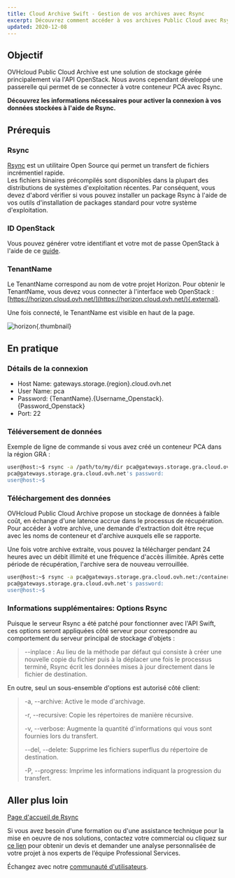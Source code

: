```yaml
---
title: Cloud Archive Swift - Gestion de vos archives avec Rsync
excerpt: Découvrez comment accéder à vos archives Public Cloud avec Rsync
updated: 2020-12-08
---
```


## Objectif

OVHcloud Public Cloud Archive est une solution de stockage gérée principalement via l'API OpenStack. Nous avons cependant développé une passerelle qui permet de se connecter à votre conteneur PCA avec Rsync.

**Découvrez les informations nécessaires pour activer la connexion à vos données stockées à l'aide de Rsync.**

## Prérequis

### Rsync

[Rsync](https://rsync.samba.org/) est un utilitaire Open Source qui permet un transfert de fichiers incrémentiel rapide.<br>
Les fichiers binaires précompilés sont disponibles dans la plupart des distributions de systèmes d'exploitation récentes. Par conséquent, vous devez d'abord vérifier si vous pouvez installer un package Rsync à l'aide de vos outils d'installation de packages standard pour votre système d'exploitation.

### ID OpenStack

Vous pouvez générer votre identifiant et votre mot de passe OpenStack à l'aide de ce [guide](/pages/public_cloud/compute/create_and_delete_a_user).

### TenantName

Le TenantName correspond au nom de votre projet Horizon. Pour obtenir le TenantName, vous devez vous connecter à l'interface web OpenStack : [https://horizon.cloud.ovh.net/](https://horizon.cloud.ovh.net/){.external}.

Une fois connecté, le TenantName est visible en haut de la page.

![horizon](images/image1.png){.thumbnail}

## En pratique

### Détails de la connexion

- Host Name: gateways.storage.{region}.cloud.ovh.net
- User Name: pca
- Password: {TenantName}.{Username_Openstack}.{Password_Openstack}
- Port: 22

### Téléversement de données

Exemple de ligne de commande si vous avez créé un conteneur PCA dans la région GRA :

```bash
user@host:~$ rsync -a /path/to/my/dir pca@gateways.storage.gra.cloud.ovh.net:/container
pca@gateways.storage.gra.cloud.ovh.net's password:
user@host:~$
```

### Téléchargement des données

OVHcloud Public Cloud Archive propose un stockage de données à faible coût, en échange d'une latence accrue dans le processus de récupération. Pour accéder à votre archive, une demande d'extraction doit être reçue avec les noms de conteneur et d'archive auxquels elle se rapporte.

Une fois votre archive extraite, vous pouvez la télécharger pendant 24 heures avec un débit illimité et une fréquence d'accès illimitée. Après cette période de récupération, l'archive sera de nouveau verrouillée.

```bash
user@host:~$ rsync -a pca@gateways.storage.gra.cloud.ovh.net:/container
pca@gateways.storage.gra.cloud.ovh.net's password:
user@host:~$
```

### Informations supplémentaires: Options Rsync

Puisque le serveur Rsync a été patché pour fonctionner avec l'API Swift, ces options seront appliquées côté serveur pour correspondre au comportement du serveur principal de stockage d'objets :

> --inplace : Au lieu de la méthode par défaut qui consiste à créer une nouvelle copie du fichier puis à la déplacer une fois le processus terminé, Rsync écrit les données mises à jour directement dans le fichier de destination.
>

En outre, seul un sous-ensemble d'options est autorisé côté client:

> -a, --archive: Active le mode d'archivage.
>
> -r, --recursive: Copie les répertoires de manière récursive.
>
> -v, --verbose: Augmente la quantité d'informations qui vous sont fournies lors du transfert.
>
> --del, --delete: Supprime les fichiers superflus du répertoire de destination.
>
> -P, --progress: Imprime les informations indiquant la progression du transfert.

## Aller plus loin

[Page d'accueil de Rsync](https://linux.die.net/man/1/rsync)

Si vous avez besoin d'une formation ou d'une assistance technique pour la mise en oeuvre de nos solutions, contactez votre commercial ou cliquez sur [ce lien](/links/professional-services) pour obtenir un devis et demander une analyse personnalisée de votre projet à nos experts de l’équipe Professional Services. 

Échangez avec notre [communauté d'utilisateurs](/links/community).
